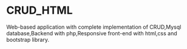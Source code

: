 # CRUD_HTML
Web-based application with complete implementation of CRUD,Mysql database,Backend with php,Responsive front-end with html,css and bootstrap library.
